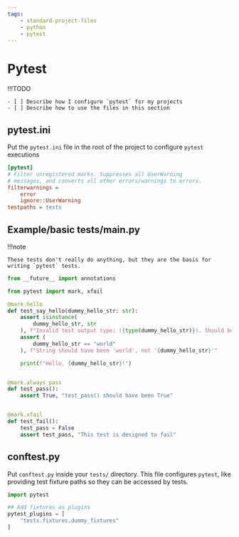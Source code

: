 ```yaml
---
tags:
    - standard-project-files
    - python
    - pytest
---
```


# Pytest

!!!TODO

    - [ ] Describe how I configure `pytest` for my projects
    - [ ] Describe how to use the files in this section

## pytest.ini

Put the `pytest.ini` file in the root of the project to configure `pytest` executions

```ini title="pytest.ini" linenums="1"
[pytest]
# Filter unregistered marks. Suppresses all UserWarning
# messages, and converts all other errors/warnings to errors.
filterwarnings =
    error
    ignore::UserWarning
testpaths = tests

```

## Example/basic tests/main.py

!!!note
    
    These tests don't really do anything, but they are the basis for writing `pytest` tests.

```py title="test_dummy.py" linenums="1"
from __future__ import annotations

from pytest import mark, xfail

@mark.hello
def test_say_hello(dummy_hello_str: str):
    assert isinstance(
        dummy_hello_str, str
    ), f"Invalid test output type: ({type(dummy_hello_str)}). Should be of type str"
    assert (
        dummy_hello_str == "world"
    ), f"String should have been 'world', not '{dummy_hello_str}'"

    print(f"Hello, {dummy_hello_str}!")


@mark.always_pass
def test_pass():
    assert True, "test_pass() should have been True"


@mark.xfail
def test_fail():
    test_pass = False
    assert test_pass, "This test is designed to fail"


```

## conftest.py

Put `conftest.py` inside your `tests/` directory. This file configures `pytest`, like providing test fixture paths so they can be accessed by tests.

```py title="conftest.py" linenums="1"
import pytest

## Add fixtures as plugins
pytest_plugins = [
    "tests.fixtures.dummy_fixtures"
]
```
